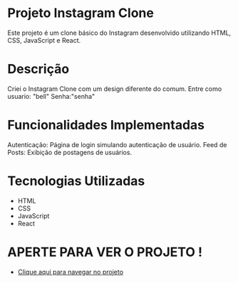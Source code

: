 # Projeto Instagram Clone

Este projeto é um clone básico do Instagram desenvolvido utilizando HTML, CSS, JavaScript e React.

# Descrição

Criei o Instagram Clone com um design diferente do comum.
Entre como usuario: "bell"
Senha:"senha"

# Funcionalidades Implementadas

Autenticação: Página de login simulando autenticação de usuário.
Feed de Posts: Exibição de postagens de usuários.

# Tecnologias Utilizadas

- HTML
- CSS
- JavaScript
- React

# APERTE PARA VER O PROJETO !
- [Clique aqui para navegar no projeto](https://izabellyarmeris.github.io/instagram/http://localhost:3000/)
